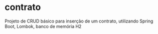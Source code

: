 # contrato
Projeto de CRUD básico para inserção de um contrato, utilizando Spring Boot, Lombok, banco de memória H2

